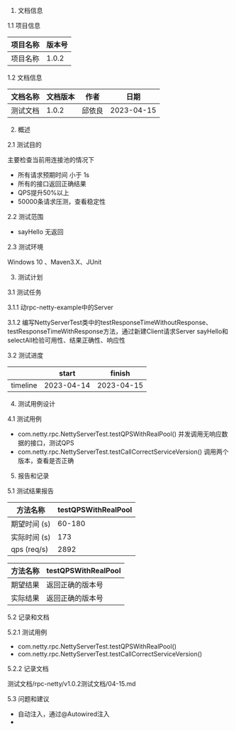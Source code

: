 1. 文档信息

1.1 项目信息

|项目名称| 版本号   |
|---|-------|
|项目名称| 1.0.2 |


1.2 文档信息

|文档名称| 文档版本  | 作者  | 日期         |
|---|-------|-----|------------|
|测试文档| 1.0.2 | 邱依良 | 2023-04-15 |


2. 概述

2.1 测试目的

主要检查当前用连接池的情况下
- 所有请求预期时间 小于 1s
- 所有的接口返回正确结果
- QPS提升50%以上
- 50000条请求压测，查看稳定性

2.2 测试范围

- sayHello 无返回

2.3 测试环境

Windows 10 、Maven3.X、JUnit


3. 测试计划

3.1 测试任务

3.1.1 动rpc-netty-example中的Server

3.1.2 编写NettyServerTest类中的testResponseTimeWithoutResponse、testResponseTimeWithResponse方法，通过新建Client请求Server
sayHello和selectAll检验可用性、结果正确性、响应性

3.2 测试进度

|          | start      | finish     |
|----------|------------|------------|
| timeline | 2023-04-14 | 2023-04-15 |

4. 测试用例设计

4.1 测试用例

- com.netty.rpc.NettyServerTest.testQPSWithRealPool() 并发调用无响应数据的接口，测试QPS
- com.netty.rpc.NettyServerTest.testCallCorrectServiceVersion() 调用两个版本，查看是否正确


5. 报告和记录

5.1 测试结果报告

| 方法名称        |  testQPSWithRealPool |
|-------------|-------------------|
| 期望时间 (s)    | 60-180             |
| 实际时间 (s)    | 173                |
| qps (req/s)       | 2892                |

| 方法名称        | testQPSWithRealPool |
|-------------|---------------------|
| 期望结果        | 返回正确的版本号            |
| 实际结果        | 返回正确的版本号            |





5.2 记录和文档

5.2.1 测试用例

- com.netty.rpc.NettyServerTest.testQPSWithRealPool() 
- com.netty.rpc.NettyServerTest.testCallCorrectServiceVersion() 

5.2.2 记录文档

测试文档/rpc-netty/v1.0.2测试文档/04-15.md

5.3 问题和建议

- 自动注入，通过@Autowired注入
- 
